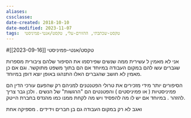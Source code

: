 ```yaml
---
aliases: 
cssclasse: 
date-created: 2018-10-10
date-modified: 2023-11-07
tags:  טקסט-שכתבתי, ההזווים-עלי, טקסט/אנטי-פמיניסטי
---
```

#טקסט/אנטי-פמיניסטי [[2023-09-16]]

אני לא מאמין ל עשירית ממה שנשים שפירסמו את הסיפור שלהם ציבורית מספרות שגברים עשו להם במקום העבודה במיוחד אם הם בתוך משפט מתוקשר. וגם אם כן מאמין לא חושב שהגברים האלו התנהגו באופן יוצא דופן במיוחד.

הסיפורים יותר מידי מזכירים את טרולי הפטנטנים למניהם רק שהפעם עורכי הדין הם פמיניסטיות ( או פמיניסטים ) והפטנטים הם "הרגשות" של הנשים .
ולכן גבר צריך להזהר . במיוחד אם יש לו מה להפסיד ויש מה לקחת ממנו כמו מהנדס בחברת הייטק.

ואגב לא רק במקום העבודה גם בן חברים וידידים . מספיקה אחת
